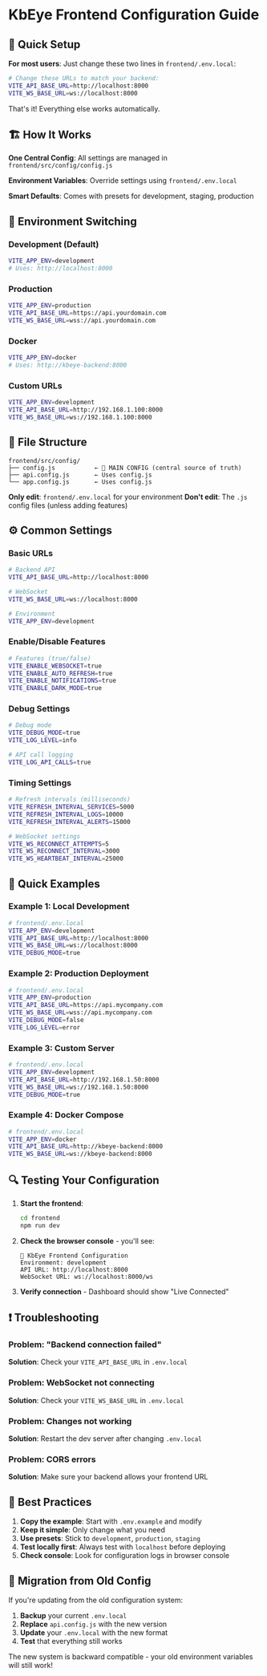 # KbEye Frontend Configuration Guide

## 🎯 Quick Setup

**For most users**: Just change these two lines in `frontend/.env.local`:

```bash
# Change these URLs to match your backend:
VITE_API_BASE_URL=http://localhost:8000
VITE_WS_BASE_URL=ws://localhost:8000
```

That's it! Everything else works automatically.

## 🏗️ How It Works

**One Central Config**: All settings are managed in `frontend/src/config/config.js`

**Environment Variables**: Override settings using `frontend/.env.local`

**Smart Defaults**: Comes with presets for development, staging, production

## 🔧 Environment Switching

### Development (Default)
```bash
VITE_APP_ENV=development
# Uses: http://localhost:8000
```

### Production
```bash
VITE_APP_ENV=production
VITE_API_BASE_URL=https://api.yourdomain.com
VITE_WS_BASE_URL=wss://api.yourdomain.com
```

### Docker
```bash
VITE_APP_ENV=docker
# Uses: http://kbeye-backend:8000
```

### Custom URLs
```bash
VITE_APP_ENV=development
VITE_API_BASE_URL=http://192.168.1.100:8000
VITE_WS_BASE_URL=ws://192.168.1.100:8000
```

## 📁 File Structure

```
frontend/src/config/
├── config.js           ← 🎯 MAIN CONFIG (central source of truth)
├── api.config.js       ← Uses config.js
└── app.config.js       ← Uses config.js
```

**Only edit**: `frontend/.env.local` for your environment
**Don't edit**: The `.js` config files (unless adding features)

## ⚙️ Common Settings

### Basic URLs
```bash
# Backend API
VITE_API_BASE_URL=http://localhost:8000

# WebSocket  
VITE_WS_BASE_URL=ws://localhost:8000

# Environment
VITE_APP_ENV=development
```

### Enable/Disable Features
```bash
# Features (true/false)
VITE_ENABLE_WEBSOCKET=true
VITE_ENABLE_AUTO_REFRESH=true
VITE_ENABLE_NOTIFICATIONS=true
VITE_ENABLE_DARK_MODE=true
```

### Debug Settings
```bash
# Debug mode
VITE_DEBUG_MODE=true
VITE_LOG_LEVEL=info

# API call logging
VITE_LOG_API_CALLS=true
```

### Timing Settings
```bash
# Refresh intervals (milliseconds)
VITE_REFRESH_INTERVAL_SERVICES=5000
VITE_REFRESH_INTERVAL_LOGS=10000
VITE_REFRESH_INTERVAL_ALERTS=15000

# WebSocket settings
VITE_WS_RECONNECT_ATTEMPTS=5
VITE_WS_RECONNECT_INTERVAL=3000
VITE_WS_HEARTBEAT_INTERVAL=25000
```

## 🚀 Quick Examples

### Example 1: Local Development
```bash
# frontend/.env.local
VITE_APP_ENV=development
VITE_API_BASE_URL=http://localhost:8000
VITE_WS_BASE_URL=ws://localhost:8000
VITE_DEBUG_MODE=true
```

### Example 2: Production Deployment
```bash
# frontend/.env.local
VITE_APP_ENV=production
VITE_API_BASE_URL=https://api.mycompany.com
VITE_WS_BASE_URL=wss://api.mycompany.com
VITE_DEBUG_MODE=false
VITE_LOG_LEVEL=error
```

### Example 3: Custom Server
```bash
# frontend/.env.local
VITE_APP_ENV=development
VITE_API_BASE_URL=http://192.168.1.50:8000
VITE_WS_BASE_URL=ws://192.168.1.50:8000
VITE_DEBUG_MODE=true
```

### Example 4: Docker Compose
```bash
# frontend/.env.local
VITE_APP_ENV=docker
VITE_API_BASE_URL=http://kbeye-backend:8000
VITE_WS_BASE_URL=ws://kbeye-backend:8000
```

## 🔍 Testing Your Configuration

1. **Start the frontend**:
   ```bash
   cd frontend
   npm run dev
   ```

2. **Check the browser console** - you'll see:
   ```
   🔧 KbEye Frontend Configuration
   Environment: development
   API URL: http://localhost:8000
   WebSocket URL: ws://localhost:8000/ws
   ```

3. **Verify connection** - Dashboard should show "Live Connected"

## ❗ Troubleshooting

### Problem: "Backend connection failed"
**Solution**: Check your `VITE_API_BASE_URL` in `.env.local`

### Problem: WebSocket not connecting  
**Solution**: Check your `VITE_WS_BASE_URL` in `.env.local`

### Problem: Changes not working
**Solution**: Restart the dev server after changing `.env.local`

### Problem: CORS errors
**Solution**: Make sure your backend allows your frontend URL

## 🎯 Best Practices

1. **Copy the example**: Start with `.env.example` and modify
2. **Keep it simple**: Only change what you need
3. **Use presets**: Stick to `development`, `production`, `staging`
4. **Test locally first**: Always test with `localhost` before deploying
5. **Check console**: Look for configuration logs in browser console

## 🔄 Migration from Old Config

If you're updating from the old configuration system:

1. **Backup** your current `.env.local`
2. **Replace** `api.config.js` with the new version
3. **Update** your `.env.local` with the new format
4. **Test** that everything still works

The new system is backward compatible - your old environment variables will still work!